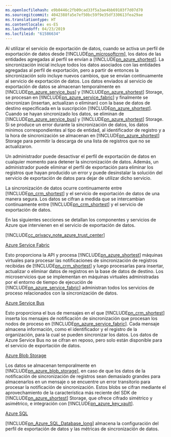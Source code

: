```yaml
---
ms.openlocfilehash: e9b0446c2fb09cad33f5a3ae4bb69103f7d07d70
ms.sourcegitcommit: 4042388fa5e7ef50bc59f9e35df330613fea29ae
ms.translationtype: HT
ms.contentlocale: es-ES
ms.lasthandoff: 04/23/2019
ms.locfileid: "61586634"
---
```

Al utilizar el servicio de exportación de datos, cuando se activa un perfil de exportación de datos desde [!INCLUDE[pn_microsoftcrm](pn-microsoftcrm.md)], los datos de las entidades agregadas al perfil se envían a [!INCLUDE[pn_azure_shortest](pn-azure-shortest.md)]. La sincronización inicial incluye todos los datos asociados con las entidades agregadas al perfil de exportación, pero a partir de entonces la sincronización solo incluye nuevos cambios, que se envían continuamente al servicio de exportación de datos. Los datos enviados al servicio de exportación de datos se almacenan temporalmente en [!INCLUDE[pn_azure_service_bus](pn_azure_service_bus.md)] y [!INCLUDE[pn_azure_shortest](pn-azure-shortest.md)] Storage, se procesan en [!INCLUDE[pn_azure_service_fabric](pn_azure_service_fabric.md)] y finalmente se sincronizan (insertan, actualizan o eliminan) con la base de datos de destino especificada en la suscripción [!INCLUDE[pn_azure_shortest](pn-azure-shortest.md)]. Cuando se hayan sincronizado los datos, se eliminan de [!INCLUDE[pn_azure_service_bus](pn_azure_service_bus.md)] y [!INCLUDE[pn_azure_shortest](pn-azure-shortest.md)] Storage. Si se produce un error durante la sincronización de datos, los datos mínimos correspondientes al tipo de entidad, al identificador de registro y a la hora de sincronización se almacenan en [!INCLUDE[pn_azure_shortest](pn-azure-shortest.md)] Storage para permitir la descarga de una lista de registros que no se actualizaron.  
  
 Un administrador puede desactivar el perfil de exportación de datos en cualquier momento para detener la sincronización de datos. Además, un administrador puede eliminar el perfil de exportación para eliminar los registros que hayan producido un error y puede desinstalar la solución del servicio de exportación de datos para dejar de utilizar dicho servicio.  
  
 La sincronización de datos ocurre continuamente entre [!INCLUDE[pn_crm_shortest](pn-crm-shortest.md)] y el servicio de exportación de datos de una manera segura. Los datos se cifran a medida que se intercambian continuamente entre [!INCLUDE[pn_crm_shortest](pn-crm-shortest.md)] y el servicio de exportación de datos.  
  
 En las siguientes secciones se detallan los componentes y servicios de Azure que intervienen en el servicio de exportación de datos.  
  
 [!INCLUDE[cc_privacy_note_azure_trust_center](cc_privacy_note_azure_trust_center.md)]  
  
 [Azure Service Fabric](https://azure.microsoft.com/services/service-fabric/)  
  
 Esto proporciona la API y procesa [!INCLUDE[pn_azure_shortest](pn-azure-shortest.md)] máquinas virtuales para procesar las notificaciones de sincronización de registros recibidas de [!INCLUDE[pn_crm_shortest](pn-crm-shortest.md)] y luego procesarlas para insertar, actualizar o eliminar datos de registros en la base de datos de destino. Los microservicios que se implementan en máquinas virtuales administradas por el entorno de tiempo de ejecución de [!INCLUDE[pn_azure_service_fabric](pn_azure_service_fabric.md)] administran todos los servicios de proceso relacionados con la sincronización de datos.  
  
 [Azure Service Bus](https://azure.microsoft.com/services/service-bus/)  
  
 Esto proporciona el bus de mensajes en el que [!INCLUDE[pn_crm_shortest](pn-crm-shortest.md)] inserta los mensajes de notificación de sincronización que procesan los nodos de proceso en [!INCLUDE[pn_azure_service_fabric](pn_azure_service_fabric.md)]. Cada mensaje almacena información, como el identificador y el registro de la organización, para la cual se pueden sincronizar los datos. Los datos de Azure Service Bus no se cifran en reposo, pero solo están disponible para el servicio de exportación de datos.  
  
 [Azure Blob Storage](https://azure.microsoft.com/services/storage/)  
  
 Los datos se almacenan temporalmente en [!INCLUDE[pn_azure_blob_storage](pn_azure_blob_storage.md)], en caso de que los datos de la notificación de sincronización de registros sean demasiado grandes para almacenarlos en un mensaje o se encuentre un error transitorio para procesar la notificación de sincronización. Estos blobs se cifran mediante el aprovechamiento de la característica más reciente del SDK de [!INCLUDE[pn_azure_shortest](pn-azure-shortest.md)] Storage, que ofrece cifrado simétrico y asimétrico, e integración con [!INCLUDE[pn_azure_key_vault](pn-azure-key-vault.md)].  
  
 [Azure SQL](https://azure.microsoft.com/services/sql-database/)  
  
 [!INCLUDE[pn_Azure_SQL_Database_long](pn-azure-sql-database-long.md)] almacena la configuración del perfil de exportación de datos y las métricas de sincronización de datos.